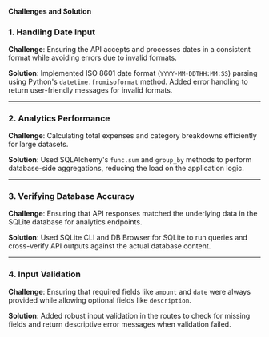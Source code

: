 #### Challenges and Solution

### 1. Handling Date Input
**Challenge**: Ensuring the API accepts and processes dates in a consistent format while avoiding errors due to invalid formats.

**Solution**: Implemented ISO 8601 date format (`YYYY-MM-DDTHH:MM:SS`) parsing using Python's `datetime.fromisoformat` method. Added error handling to return user-friendly messages for invalid formats.

---

### 2. Analytics Performance
**Challenge**: Calculating total expenses and category breakdowns efficiently for large datasets.

**Solution**: Used SQLAlchemy's `func.sum` and `group_by` methods to perform database-side aggregations, reducing the load on the application logic.

---

### 3. Verifying Database Accuracy
**Challenge**: Ensuring that API responses matched the underlying data in the SQLite database for analytics endpoints.

**Solution**: Used SQLite CLI and DB Browser for SQLite to run queries and cross-verify API outputs against the actual database content.

---

### 4. Input Validation
**Challenge**: Ensuring that required fields like `amount` and `date` were always provided while allowing optional fields like `description`.

**Solution**: Added robust input validation in the routes to check for missing fields and return descriptive error messages when validation failed.
